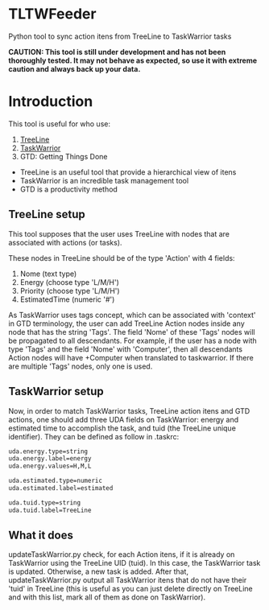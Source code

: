 # TLTWFeeder

Python tool to sync action itens from TreeLine to TaskWarrior tasks

**CAUTION: This tool is still under development and has not been thoroughly tested. It may not behave as expected, so use it with extreme caution and always back up your data.**

# Introduction

This tool is useful for who use:

1. [TreeLine](https://github.com/doug-101/TreeLine)
2. [TaskWarrior](https://github.com/GothenburgBitFactory/taskwarrior)
3. GTD: Getting Things Done

- TreeLine is an useful tool that provide a hierarchical view of itens
- TaskWarrior is an incredible task management tool
- GTD is a productivity method

## TreeLine setup

This tool supposes that the user uses TreeLine with nodes that are associated with actions (or tasks).

These nodes in TreeLine should be of the type 'Action' with 4 fields:

1. Nome (text type)
2. Energy (choose type 'L/M/H')
3. Priority (choose type 'L/M/H')
4. EstimatedTime (numeric '#')

As TaskWarrior uses tags concept, which can be associated with 'context' in GTD terminology, the user can add TreeLine Action nodes inside any node that has the string 'Tags'. The field 'Nome' of these 'Tags' nodes will be propagated to all descendants. For example, if the user has a node with type 'Tags' and the field 'Nome' with 'Computer', then all descendants Action nodes will have +Computer when translated to taskwarrior. If there are multiple 'Tags' nodes, only one is used.

## TaskWarrior setup

Now, in order to match TaskWarrior tasks, TreeLine action itens and GTD actions, one should add three UDA fields on TaskWarrior: energy and estimated time to accomplish the task, and tuid (the TreeLine unique identifier). They can be defined as follow in .taskrc:

```bash
uda.energy.type=string
uda.energy.label=energy
uda.energy.values=H,M,L

uda.estimated.type=numeric
uda.estimated.label=estimated

uda.tuid.type=string
uda.tuid.label=TreeLine
```

## What it does

updateTaskWarrior.py check, for each Action itens, if it is already on TaskWarrior using the TreeLine UID (tuid). In this case, the TaskWarrior task is updated. Otherwise, a new task is added. After that, updateTaskWarrior.py output all TaskWarrior itens that do not have their 'tuid' in TreeLine (this is useful as you can just delete directly on TreeLine and with this list, mark all of them as done on TaskWarrior).